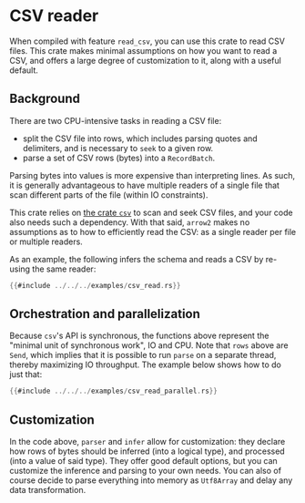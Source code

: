 # CSV reader

When compiled with feature `read_csv`, you can use this crate to read CSV files.
This crate makes minimal assumptions on how you want to read a CSV, and offers a large degree of customization to it, along with a useful default.

## Background

There are two CPU-intensive tasks in reading a CSV file:
* split the CSV file into rows, which includes parsing quotes and delimiters, and is necessary to `seek` to a given row.
* parse a set of CSV rows (bytes) into a `RecordBatch`.

Parsing bytes into values is more expensive than interpreting lines. As such, it is generally advantageous to have multiple readers of a single file that scan different parts of the file (within IO constraints).

This crate relies on [the crate `csv`](https://crates.io/crates/csv) to scan and seek CSV files, and your code also needs such a dependency. With that said, `arrow2` makes no assumptions as to how to efficiently read the CSV: as a single reader per file or multiple readers.

As an example, the following infers the schema and reads a CSV by re-using the same reader:

```rust
{{#include ../../../examples/csv_read.rs}}
```

## Orchestration and parallelization

Because `csv`'s API is synchronous, the functions above represent the "minimal
unit of synchronous work", IO and CPU. Note that `rows` above are `Send`,
which implies that it is possible to run `parse` on a separate thread,
thereby maximizing IO throughput. The example below shows how to do just that:

```rust
{{#include ../../../examples/csv_read_parallel.rs}}
```

## Customization

In the code above, `parser` and `infer` allow for customization: they declare
how rows of bytes should be inferred (into a logical type), and processed (into a value of said type).
They offer good default options, but you can customize the inference and parsing to your own needs.
You can also of course decide to parse everything into memory as `Utf8Array` and
delay any data transformation.
